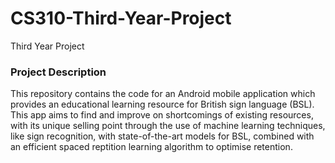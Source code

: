 # CS310-Third-Year-Project
Third Year Project

### Project Description
This repository contains the code for an Android mobile application which provides an educational learning resource for British sign language (BSL). This app aims to find and improve on shortcomings of existing resources, with its unique selling point through the use of machine learning techniques, like sign recognition, with state-of-the-art models for BSL, combined with an efficient spaced reptition learning algorithm to optimise retention.
